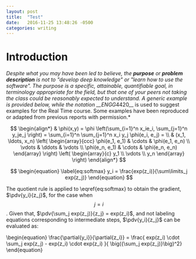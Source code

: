 ```yaml
---
layout: post
title:  "Test"
date:   2016-11-25 13:48:26 -0500
categories: writing
---
```


<script type="text/x-mathjax-config">
  MathJax.Hub.Config({
    TeX: {
      equationNumbers: {
        autoNumber: "AMS"
      }
    },
    tex2jax: {
      inlineMath: [ ['$','$'], ['\(', '\)'] ],
      displayMath: [ ['$$','$$'] ],
      processEscapes: true,
    }
  });
</script>
<script type="text/javascript"
        src="http://cdn.mathjax.org/mathjax/latest/MathJax.js?config=TeX-AMS-MML_HTMLorMML">
</script>

# Introduction

*Despite what you may have been led to believe, the __purpose__ or __problem description__ is not to "develop deep knowledge" or "learn how to use the software". The purpose is a specific, attainable, quantifiable goal, in terminology appropriate for the field, but that one of your peers not taking the class could be reasonably expected to understand. A generic example is provided below, while the notation __ENGG*4420__ is used to suggest examples for the Real Time course. Some examples have been reproduced or adapted from previous reports with permission.*

$$
\begin{align*}
  & \phi(x,y) = \phi \left(\sum_{i=1}^n x_ie_i, \sum_{j=1}^n y_je_j \right)
  = \sum_{i=1}^n \sum_{j=1}^n x_i y_j \phi(e_i, e_j) = \\
  & (x_1, \ldots, x_n) \left( \begin{array}{ccc}
      \phi(e_1, e_1) & \cdots & \phi(e_1, e_n) \\
      \vdots & \ddots & \vdots \\
      \phi(e_n, e_1) & \cdots & \phi(e_n, e_n)
    \end{array} \right)
  \left( \begin{array}{c}
      y_1 \\
      \vdots \\
      y_n
    \end{array} \right)
\end{align*}
$$

$$
\begin{equation} \label{eq:softmax}
	y_i = \frac{exp(z_i)}{\sum\limits_j exp(z_j)}	
\end{equation}
$$

The quotient rule is applied to \eqref{eq:softmax} to obtain the gradient, $\pdv{y_i}{z_j}$, for the case when $$j = i$$. Given that, $\pdv{\sum_j exp(z_j)}{z_j} = exp(z_i)$, and not labeling equations corresponding to intermediate steps, $\pdv{y_i}{z_j}$ can be evaluated as:

\begin{equation} 
	\frac{\partial{y_i}}{\partial{z_i}} = \frac{ exp(z_i) \cdot \sum_j exp(z_j) - exp(z_i) \cdot exp(z_i) }{ \big({\sum_j exp(z_j)}\big)^2}
\end{equation}
